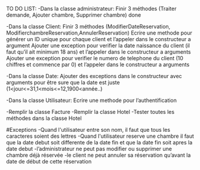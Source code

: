 TO DO LIST:
-Dans la classe administrateur:
Finir 3 méthodes (Traiter demande, Ajouter chambre, Supprimer chambre) done

-Dans la classe Client:
Finir 3 méthodes (ModifierDateReservation, ModifierchambreReservation,AnnulerReservation)
Ecrire une methode pour générer un ID unique pour chaque client et l’appeler dans le constructeur a argument
Ajouter une exception pour verifier la date naissance du client (il faut qu’il ait minimum 18 ans) et l’appeler dans le constructeur a arguments
Ajouter une exception pour verifier le numero de telephone du client (10 chiffres et commence par 0) et l’appeler dans le constructeur a arguments

-Dans la classe Date:
Ajouter des exceptions dans le constructeur avec arguments pour être sure que la date est juste (1<jour<=31,1<mois<=12,1900<année..)

-Dans la classe Utilisateur: Ecrire une methode pour l’authentification

-Remplir la classe Facture
-Remplir la classe Hotel
-Tester toutes les méthodes dans la classe Hotel




#Exceptions
-Quand l'utilisateur entre son nom, il faut que tous les caracteres soient des lettres
-Quand l'utilisateur reserve une chambre il faut que la date debut soit differente de la date fin et que la date fin soit apres la date debut
-l’administrateur ne peut pas modifier ou supprimer une chambre déjà réservée
-le client ne peut annuler sa réservation qu’avant la date de début de cette réservation
